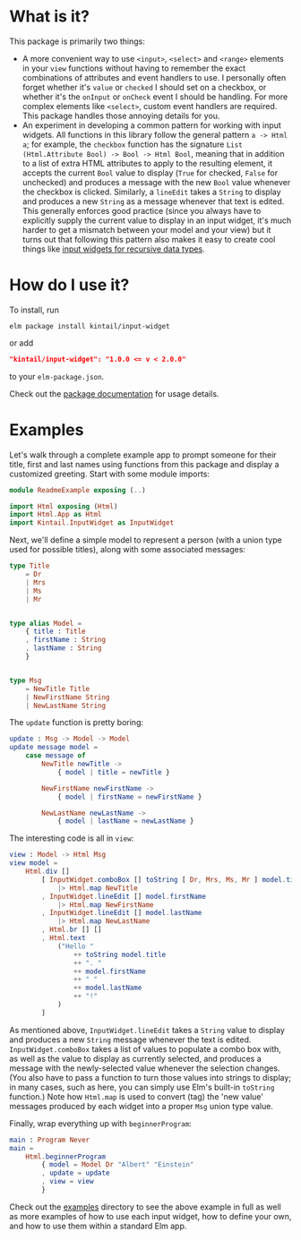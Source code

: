 # What is it?

This package is primarily two things:

  - A more convenient way to use `<input>`, `<select>` and `<range>` elements in
    your `view` functions without having to remember the exact combinations of
    attributes and event handlers to use. I personally often forget whether it's
    `value` or `checked` I should set on a checkbox, or whether it's the
    `onInput` or `onCheck` event I should be handling. For more complex elements
    like `<select>`, custom event handlers are required. This package handles
    those annoying details for you.
  - An experiment in developing a common pattern for working with input widgets.
    All functions in this library follow the general pattern `a -> Html a`; for
    example, the `checkbox` function has the signature
    `List (Html.Attribute Bool) -> Bool -> Html Bool`, meaning that in addition
    to a list of extra HTML attributes to apply to the resulting element, it
    accepts the current `Bool` value to display (`True` for checked, `False` for
    unchecked) and produces a message with the new `Bool` value whenever the
    checkbox is clicked. Similarly, a `lineEdit` takes a `String` to display and
    produces a new `String` as a message whenever that text is edited. This
    generally enforces good practice (since you always have to explicitly
    supply the current value to display in an input widget, it's much harder to
    get a mismatch between your model and your view) but it turns out that
    following this pattern also makes it easy to create cool things like
    [input widgets for recursive data types](https://github.com/kintail/input-widget/blob/1.0.3/examples/Recursive.elm).

# How do I use it?

To install, run

```
elm package install kintail/input-widget
```

or add

```json
"kintail/input-widget": "1.0.0 <= v < 2.0.0"
```

to your `elm-package.json`.

Check out the [package documentation](http://package.elm-lang.org/packages/kintail/input-widget/latest)
for usage details.

# Examples

Let's walk through a complete example app to prompt someone for their title,
first and last names using functions from this package and display a customized
greeting. Start with some module imports:

```elm
module ReadmeExample exposing (..)

import Html exposing (Html)
import Html.App as Html
import Kintail.InputWidget as InputWidget
```

Next, we'll define a simple model to represent a person (with a union type used
for possible titles), along with some associated messages:

```elm
type Title
    = Dr
    | Mrs
    | Ms
    | Mr


type alias Model =
    { title : Title
    , firstName : String
    , lastName : String
    }


type Msg
    = NewTitle Title
    | NewFirstName String
    | NewLastName String
```

The `update` function is pretty boring:

```elm
update : Msg -> Model -> Model
update message model =
    case message of
        NewTitle newTitle ->
            { model | title = newTitle }

        NewFirstName newFirstName ->
            { model | firstName = newFirstName }

        NewLastName newLastName ->
            { model | lastName = newLastName }
```

The interesting code is all in `view`:

```elm
view : Model -> Html Msg
view model =
    Html.div []
        [ InputWidget.comboBox [] toString [ Dr, Mrs, Ms, Mr ] model.title
            |> Html.map NewTitle
        , InputWidget.lineEdit [] model.firstName
            |> Html.map NewFirstName
        , InputWidget.lineEdit [] model.lastName
            |> Html.map NewLastName
        , Html.br [] []
        , Html.text
            ("Hello "
                ++ toString model.title
                ++ ". "
                ++ model.firstName
                ++ " "
                ++ model.lastName
                ++ "!"
            )
        ]
```

As mentioned above, `InputWidget.lineEdit` takes a `String` value to display and
produces a new `String` message whenever the text is edited.
`InputWidget.comboBox` takes a list of values to populate a combo box with, as
well as the value to display as currently selected, and produces a message with
the newly-selected value whenever the selection changes. (You also have to pass
a function to turn those values into strings to display; in many cases, such as
here, you can simply use Elm's built-in `toString` function.) Note how
`Html.map` is used to convert (tag) the 'new value' messages produced by each
widget into a proper `Msg` union type value.

Finally, wrap everything up with `beginnerProgram`:

```elm
main : Program Never
main =
    Html.beginnerProgram
        { model = Model Dr "Albert" "Einstein"
        , update = update
        , view = view
        }
```

Check out the [examples](https://github.com/kintail/input-widget/tree/1.0.3/examples)
directory to see the above example in full as well as more examples of how to
use each input widget, how to define your own, and how to use them within a
standard Elm app.
